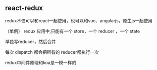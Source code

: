 ## react-redux

redux不仅可以和react一起使用，也可以和vue、angularjs，原生js一起使用

（单例）
redux 应用中,只能有一个 store，一个 reducer ，一个 state

单独写reducer，然后合并

每次 dispatch 都会把所有的 reducer都执行一次

redux中间件原理和koa是一模一样的